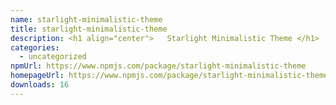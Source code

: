 ```yaml
---
name: starlight-minimalistic-theme
title: starlight-minimalistic-theme
description: <h1 align="center">   Starlight Minimalistic Theme </h1>
categories:
  - uncategorized
npmUrl: https://www.npmjs.com/package/starlight-minimalistic-theme
homepageUrl: https://www.npmjs.com/package/starlight-minimalistic-theme
downloads: 16
---
```

